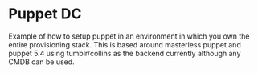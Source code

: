 # Puppet DC

Example of how to setup puppet in an environment in which you own the entire
provisioning stack. This is based around masterless puppet and puppet 5.4 using
tumblr/collins as the backend currently although any CMDB can be used.
